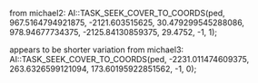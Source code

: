 from michael2:
AI::TASK_SEEK_COVER_TO_COORDS(ped, 967.5164794921875, -2121.603515625, 30.479299545288086, 978.94677734375, -2125.84130859375, 29.4752, -1, 1);


appears to be shorter variation
from michael3:
AI::TASK_SEEK_COVER_TO_COORDS(ped, -2231.011474609375, 263.6326599121094, 173.60195922851562, -1, 0);
